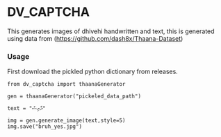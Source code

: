 # DV_CAPTCHA

This generates images of dhivehi handwritten and text, this is generated using data from (https://github.com/dash8x/Thaana-Dataset) 

### Usage
First download the pickled python dictionary from releases.

```
from dv_captcha import thaanaGenerator

gen = thaanaGenerator("pickeled_data_path")

text = "ދާރިސް"

img = gen.generate_image(text,style=5)
img.save("bruh_yes.jpg")
```